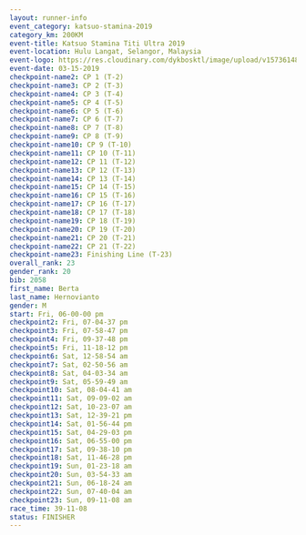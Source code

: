 ```yaml
---
layout: runner-info 
event_category: katsuo-stamina-2019 
category_km: 200KM 
event-title: Katsuo Stamina Titi Ultra 2019 
event-location: Hulu Langat, Selangor, Malaysia 
event-logo: https://res.cloudinary.com/dykbosktl/image/upload/v1573614825/Logo/Logo_p7ft6n.png
event-date: 03-15-2019 
checkpoint-name2: CP 1 (T-2) 
checkpoint-name3: CP 2 (T-3) 
checkpoint-name4: CP 3 (T-4) 
checkpoint-name5: CP 4 (T-5) 
checkpoint-name6: CP 5 (T-6) 
checkpoint-name7: CP 6 (T-7) 
checkpoint-name8: CP 7 (T-8) 
checkpoint-name9: CP 8 (T-9) 
checkpoint-name10: CP 9 (T-10) 
checkpoint-name11: CP 10 (T-11) 
checkpoint-name12: CP 11 (T-12) 
checkpoint-name13: CP 12 (T-13) 
checkpoint-name14: CP 13 (T-14) 
checkpoint-name15: CP 14 (T-15) 
checkpoint-name16: CP 15 (T-16) 
checkpoint-name17: CP 16 (T-17) 
checkpoint-name18: CP 17 (T-18) 
checkpoint-name19: CP 18 (T-19) 
checkpoint-name20: CP 19 (T-20) 
checkpoint-name21: CP 20 (T-21) 
checkpoint-name22: CP 21 (T-22) 
checkpoint-name23: Finishing Line (T-23) 
overall_rank: 23
gender_rank: 20
bib: 2058
first_name: Berta
last_name: Hernovianto
gender: M
start: Fri, 06-00-00 pm
checkpoint2: Fri, 07-04-37 pm
checkpoint3: Fri, 07-58-47 pm
checkpoint4: Fri, 09-37-48 pm
checkpoint5: Fri, 11-18-12 pm
checkpoint6: Sat, 12-58-54 am
checkpoint7: Sat, 02-50-56 am
checkpoint8: Sat, 04-03-34 am
checkpoint9: Sat, 05-59-49 am
checkpoint10: Sat, 08-04-41 am
checkpoint11: Sat, 09-09-02 am
checkpoint12: Sat, 10-23-07 am
checkpoint13: Sat, 12-39-21 pm
checkpoint14: Sat, 01-56-44 pm
checkpoint15: Sat, 04-29-03 pm
checkpoint16: Sat, 06-55-00 pm
checkpoint17: Sat, 09-38-10 pm
checkpoint18: Sat, 11-46-28 pm
checkpoint19: Sun, 01-23-18 am
checkpoint20: Sun, 03-54-33 am
checkpoint21: Sun, 06-18-24 am
checkpoint22: Sun, 07-40-04 am
checkpoint23: Sun, 09-11-08 am
race_time: 39-11-08
status: FINISHER
---
```

